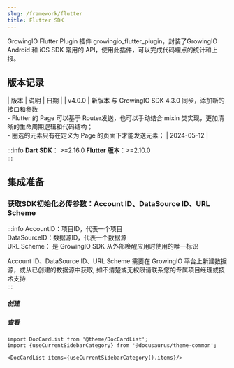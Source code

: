 ```yaml
---
slug: /framework/flutter
title: Flutter SDK
---
```


GrowingIO Flutter Plugin 插件 growingio_flutter_plugin，封装了GrowingIO Android 和 iOS SDK 常用的 API，使用此插件，可以完成代码埋点的统计和上报。


## 版本记录
|    版本    | 说明 |  日期  |
| v4.0.0 | 新版本 与 GrowingIO SDK 4.3.0 同步，添加新的接口和参数<br/>- Flutter 的 Page 可以基于 Router发送，也可以手动结合 mixin 类实现，更加清晰的生命周期逻辑和代码结构；<br/>- 圈选的元素只有在定义为 Page 的页面下才能发送元素； | 2024-05-12 |

:::info
**Dart SDK**： >=2.16.0 
**Flutter 版本**：>=2.10.0<br/>
:::

## 集成准备
### 获取SDK初始化必传参数：Account ID、DataSource ID、URL Scheme
:::info
AccountID：项目ID，代表一个项目<br/>
DataSourceID：数据源ID，代表一个数据源<br/>
URL Scheme： 是 GrowingIO SDK 从外部唤醒应用时使用的唯一标识<br/>


Account ID、DataSource ID、URL Scheme 需要在 GrowingIO 平台上新建数据源，或从已创建的数据源中获取, 如不清楚或无权限请联系您的专属项目经理或技术支持<br/>
:::
##### 创建
<ImageLoader path="img/common/createapplication" />

##### 查看
<ImageLoader path="img/common/showappdatasourceid" />


```mdx-code-block
import DocCardList from '@theme/DocCardList';
import {useCurrentSidebarCategory} from '@docusaurus/theme-common';

<DocCardList items={useCurrentSidebarCategory().items}/>
```

